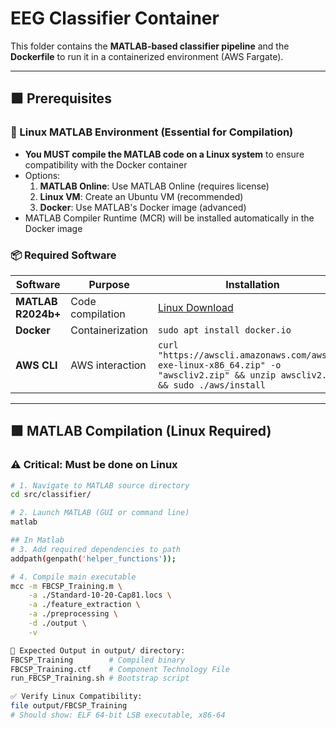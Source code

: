 # EEG Classifier Container

This folder contains the **MATLAB-based classifier pipeline** and the **Dockerfile** to run it in a containerized environment (AWS Fargate). 

---

## 🟩 Prerequisites

### 🐧 Linux MATLAB Environment (Essential for Compilation)
- **You MUST compile the MATLAB code on a Linux system** to ensure compatibility with the Docker container
- Options:
  1. **MATLAB Online**: Use MATLAB Online (requires license)
  2. **Linux VM**: Create an Ubuntu VM (recommended)
  3. **Docker**: Use MATLAB's Docker image (advanced)
- MATLAB Compiler Runtime (MCR) will be installed automatically in the Docker image

### 📦 Required Software
| Software | Purpose | Installation |
|----------|---------|--------------|
| **MATLAB R2024b+** | Code compilation | [Linux Download](https://www.mathworks.com/support/install/matlab.html) |
| **Docker** | Containerization | `sudo apt install docker.io` |
| **AWS CLI** | AWS interaction | `curl "https://awscli.amazonaws.com/awscli-exe-linux-x86_64.zip" -o "awscliv2.zip" && unzip awscliv2.zip && sudo ./aws/install` |

---

## 🟩 MATLAB Compilation (Linux Required)

### ⚠️ Critical: Must be done on Linux
```bash
# 1. Navigate to MATLAB source directory
cd src/classifier/

# 2. Launch MATLAB (GUI or command line)
matlab

## In Matlab
# 3. Add required dependencies to path
addpath(genpath('helper_functions'));

# 4. Compile main executable
mcc -m FBCSP_Training.m \
    -a ./Standard-10-20-Cap81.locs \
    -a ./feature_extraction \
    -a ./preprocessing \
    -d ./output \
    -v

🔄 Expected Output in output/ directory:
FBCSP_Training        # Compiled binary
FBCSP_Training.ctf    # Component Technology File
run_FBCSP_Training.sh # Bootstrap script

✅ Verify Linux Compatibility:
file output/FBCSP_Training
# Should show: ELF 64-bit LSB executable, x86-64